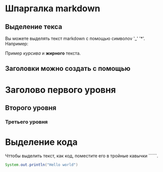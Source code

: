 # Шпаргалка markdown

## Выделение текса

Вы можете выделять текст markdown с помощью символоv '_'  '*'. Например:

Пример _курсива_ и **жирного** текста.

## Заголовки можно создать с помощью #

# Заголово первого уровня
## Второго уровня
### Третьего уровня

# Выделение кода

Чттобы выделить текст, как код, поместите его в тройные кавычки ``````.

``` Java
System.out.println("Hello world")
```